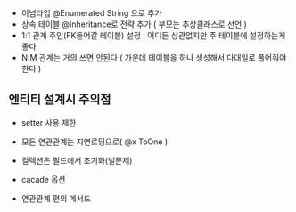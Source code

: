 - 이넘타입 @Enumerated  String 으로 추가
- 상속 테이블 @Inheritance로 전략 추가 ( 부모는 추상클래스로 선언 )
- 1:1 관계 주인(FK들어갈 테이블) 설정 : 어디든 상관없지만 주 테이블에 설정하는게 좋다 
- N:M 관계는 거의 쓰면 안된다 ( 가운데 테이블을 하나 생성해서 다대일로 풀어줘야한다 ) 



## 엔티티 설계시 주의점

- setter 사용 제한

- 모든 연관관계는 지연로딩으로( @x ToOne )


- 컬렉션은 필드에서 초기화(널문제)

- cacade 옵션

- 연관관계 편의 메서드 
